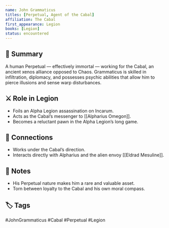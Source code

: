 ```yaml
---
name: John Grammaticus
titles: [Perpetual, Agent of the Cabal]
affiliation: The Cabal
first_appearance: Legion
books: [Legion]
status: encountered
---
```


## 🧠 Summary
A human Perpetual — effectively immortal — working for the Cabal, an ancient xenos alliance opposed to Chaos. Grammaticus is skilled in infiltration, diplomacy, and possesses psychic abilities that allow him to pierce illusions and sense warp disturbances.

## ⚔️ Role in Legion
- Foils an Alpha Legion assassination on Incarum.
- Acts as the Cabal’s messenger to [[Alpharius Omegon]].
- Becomes a reluctant pawn in the Alpha Legion’s long game.

## 🔗 Connections
- Works under the Cabal’s direction.
- Interacts directly with Alpharius and the alien envoy [[Eldrad Mesuline]].

## 📝 Notes
- His Perpetual nature makes him a rare and valuable asset.
- Torn between loyalty to the Cabal and his own moral compass.

## 🏷︎ Tags
#JohnGrammaticus #Cabal #Perpetual #Legion